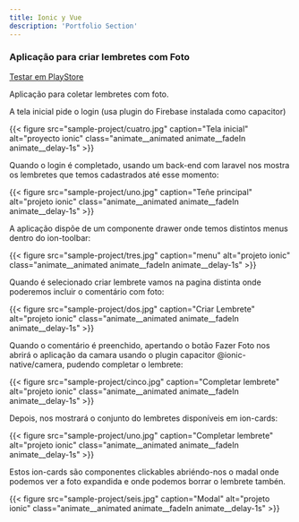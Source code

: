 ```yaml
---
title: Ionic y Vue
description: 'Portfolio Section'
---
```


### Aplicação para criar lembretes com Foto

[Testar em PlayStore](https://play.google.com/store/apps/details?id=com.pedromanuelcubo)

Aplicação para coletar lembretes com foto.

A tela inicial pide o login (usa plugin do Firebase instalada como capacitor)

{{< figure  src="sample-project/cuatro.jpg" caption="Tela inicial" alt="proyecto ionic" class="animate__animated animate__fadeIn animate__delay-1s" >}}

Quando o login é completado, usando um back-end com laravel nos mostra os lembretes que temos cadastrados até esse momento:

{{< figure src="sample-project/uno.jpg" caption="Teñe principal" alt="projeto ionic" class="animate__animated animate__fadeIn animate__delay-1s" >}}

A aplicação dispõe de um componente drawer onde temos distintos menus dentro do ion-toolbar:

{{< figure src="sample-project/tres.jpg" caption="menu" alt="projeto ionic" class="animate__animated animate__fadeIn animate__delay-1s" >}}

Quando é selecionado criar lembrete vamos na pagina distinta onde poderemos incluir o comentário com foto:

{{< figure src="sample-project/dos.jpg" caption="Criar Lembrete" alt="projeto ionic" class="animate__animated animate__fadeIn animate__delay-1s" >}}

Quando o comentário é preenchido, apertando o botão Fazer Foto nos abrirá o aplicação da camara usando o plugin capacitor @ionic-native/camera, pudendo completar o lembrete:

{{< figure src="sample-project/cinco.jpg" caption="Completar lembrete" alt="projeto ionic" class="animate__animated animate__fadeIn animate__delay-1s"  >}}

Depois, nos mostrará o conjunto do lembretes disponíveis em ion-cards:

{{< figure src="sample-project/uno.jpg" caption="Completar lembrete" alt="projeto ionic" class="animate__animated animate__fadeIn animate__delay-1s"  >}}

Estos ion-cards são componentes clickables abriéndo-nos o madal onde podemos ver a foto expandida e onde podemos borrar o lembrete tambén.


{{< figure src="sample-project/seis.jpg" caption="Modal" alt="projeto ionic" class="animate__animated animate__fadeIn animate__delay-1s"  >}}
